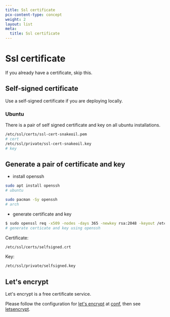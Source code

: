 ```yaml
---
title: Ssl certificate
pcx-content-type: concept
weight: 2
layout: list
meta:
  title: Ssl certificate
---
```


# Ssl certificate

If you already have a certificate, skip this.

## Self-signed certificate

Use a self-signed certificate if you are deploying locally.

### Ubuntu

There is a pair of self signed certificate and key on all ubuntu installations.

```bash
/etc/ssl/certs/ssl-cert-snakeoil.pem
# cert
/etc/ssl/private/ssl-cert-snakeoil.key
# key
```

## Generate a pair of certificate and key

- install openssh

```bash
sudo apt install openssh
# ubuntu

sudo pacman -Sy openssh
# arch
```

- generate certificate and key

```bash
$ sudo openssl req -x509 -nodes -days 365 -newkey rsa:2048 -keyout /etc/ssl/private/selfsigned.key -out /etc/ssl/certs/selfsigned.crt
# generate certicate and key using openssh
```

Certificate:

```bash
/etc/ssl/certs/selfsigned.crt
```

Key:

```bash
/etc/ssl/private/selfsigned.key
```

## Let's encrypt

Let's encrypt is a free certificate service.

Please follow the configuration for [let's encrypt](https://letsencrypt.org/) at [conf](./conf), then see [letsencrypt](./letsencrypt).
